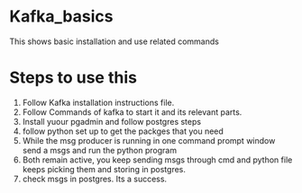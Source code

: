 # Kafka_basics
This shows  basic installation and use related commands
# Steps to use this
1) Follow Kafka installation instructions file.
2) Follow Commands of kafka to start it and its relevant parts.
3) Install yuour pgadmin and follow postgres steps
4) follow python set up to get the packges that you need
5) While the msg producer is running in one command prompt window send a msgs and run the python program
6) Both remain active, you keep sending msgs through cmd and python file keeps picking them and storing in postgres.
7) check msgs in postgres. Its a success. 
